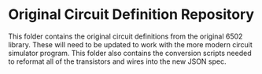 # Original Circuit Definition Repository

This folder contains the original circuit definitions from the original 6502 library.
These will need to be updated to work with the more modern circuit simulator program.
This folder also contains the conversion scripts needed to reformat all of the transistors and wires into the new JSON spec.
